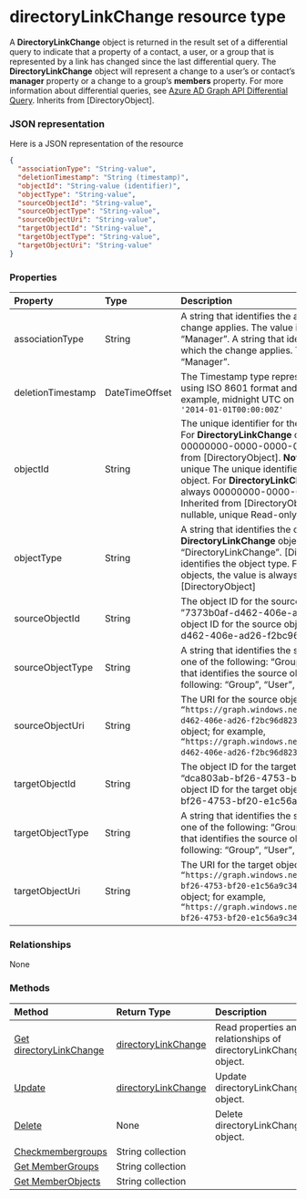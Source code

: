 # directoryLinkChange resource type

A **DirectoryLinkChange** object is returned in the result set of a differential query to indicate that a property of a contact, a user, or a group that is represented by a link has changed since the last differential query. The **DirectoryLinkChange** object will represent a change to a user’s or contact’s **manager** property or a change to a group’s **members** property. For more information about differential queries, see [Azure AD Graph API Differential Query](https://msdn.microsoft.com/en-us/library/azure/jj836245.aspx). Inherits from [DirectoryObject].

### JSON representation

Here is a JSON representation of the resource

<!-- {
  "blockType": "resource",
  "optionalProperties": [

  ],
  "@odata.type": "microsoft.graph.directorylinkchange"
}-->

```json
{
  "associationType": "String-value",
  "deletionTimestamp": "String (timestamp)",
  "objectId": "String-value (identifier)",
  "objectType": "String-value",
  "sourceObjectId": "String-value",
  "sourceObjectType": "String-value",
  "sourceObjectUri": "String-value",
  "targetObjectId": "String-value",
  "targetObjectType": "String-value",
  "targetObjectUri": "String-value"
}

```
### Properties
| Property	   | Type	|Description|
|:---------------|:--------|:----------|
|associationType|String|A string that identifies the association type to which the change applies. The value is either “Member” or “Manager”. A string that identifies the association type to which the change applies. The value is either “Member” or “Manager”.|
|deletionTimestamp|DateTimeOffset|The Timestamp type represents date and time information using ISO 8601 format and is always in UTC time. For example, midnight UTC on Jan 1, 2014 would look like this: `'2014-01-01T00:00:00Z'`|
|objectId|String|The unique identifier for the directory link change object. For **DirectoryLinkChange** objects, the value is always 00000000-0000-0000-0000-000000000000. Inherited from [DirectoryObject].                            **Note: key** immutable, not nullable, unique             The unique identifier for the directory link change object. For **DirectoryLinkChange** objects, the value is always 00000000-0000-0000-0000-000000000000. Inherited from [DirectoryObject].                            **Note: key** immutable, not nullable, unique             Read-only.|
|objectType|String|A string that identifies the object type. For **DirectoryLinkChange** objects, the value is always “DirectoryLinkChange”. [DirectoryObject] A string that identifies the object type. For **DirectoryLinkChange** objects, the value is always “DirectoryLinkChange”. [DirectoryObject]|
|sourceObjectId|String|The object ID for the source object; for example, ”7373b0af-d462-406e-ad26-f2bc96d823d8”. The object ID for the source object; for example, ”7373b0af-d462-406e-ad26-f2bc96d823d8”.|
|sourceObjectType|String|A string that identifies the source object type; this will be one of the following: “Group”, “User”, or “Contact”. A string that identifies the source object type; this will be one of the following: “Group”, “User”, or “Contact”.|
|sourceObjectUri|String|The URI for the source object; for example, `“https://graph.windows.net/contoso.com/groups/7373b0af-d462-406e-ad26-f2bc96d823d8”`. The URI for the source object; for example, `“https://graph.windows.net/contoso.com/groups/7373b0af-d462-406e-ad26-f2bc96d823d8”`.|
|targetObjectId|String|The object ID for the target object; for example, “dca803ab-bf26-4753-bf20-e1c56a9c34e2”. The object ID for the target object; for example, “dca803ab-bf26-4753-bf20-e1c56a9c34e2”.|
|targetObjectType|String|A string that identifies the source object type; this will be one of the following: “Group”, “User”, or “Contact”. A string that identifies the source object type; this will be one of the following: “Group”, “User”, or “Contact”.|
|targetObjectUri|String|The URI for the target object; for example, `“https://graph.windows.net/contoso.com/users/dca803ab-bf26-4753-bf20-e1c56a9c34e2”`. The URI for the target object; for example, `“https://graph.windows.net/contoso.com/users/dca803ab-bf26-4753-bf20-e1c56a9c34e2”`.|

### Relationships
None


### Methods

| Method		   | Return Type	|Description|
|:---------------|:--------|:----------|
|[Get directoryLinkChange](../api/directorylinkchange_get.md) | [directoryLinkChange](directorylinkchange.md) |Read properties and relationships of directoryLinkChange object.|
|[Update](../api/directorylinkchange_update.md) | [directoryLinkChange](directorylinkchange.md)	|Update directoryLinkChange object. |
|[Delete](../api/directorylinkchange_delete.md) | None |Delete directoryLinkChange object. |
|[Checkmembergroups](../api/directorylinkchange_checkmembergroups.md)|String collection||
|[Get MemberGroups](../api/directorylinkchange_getmembergroups.md)|String collection||
|[Get MemberObjects](../api/directorylinkchange_getmemberobjects.md)|String collection||

<!-- uuid: 8fcb5dbc-d5aa-4681-8e31-b001d5168d79
2015-10-25 14:57:30 UTC -->
<!-- {
  "type": "#page.annotation",
  "description": "directoryLinkChange resource",
  "keywords": "",
  "section": "documentation",
  "tocPath": ""
}-->